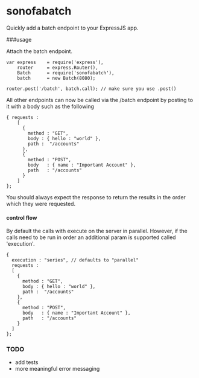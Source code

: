 sonofabatch
===========
Quickly add a batch endpoint to your ExpressJS app.

###usage

Attach the batch endpoint.
`````
var express    = require('express'),
    router     = express.Router(),
    Batch      = require('sonofabatch'),
    batch      = new Batch(8080);

router.post('/batch', batch.call); // make sure you use .post()
``````

All other endpoints can now be called via the /batch endpoint by posting to it with a body such as the following
``````
{ requests : 
    [
      {
        method : "GET",
        body : { hello : "world" },
        path :  "/accounts"
      },
      {
        method : "POST",
        body   : { name : "Important Account" },
        path   : "/accounts"
      }
    ]
};
``````
You should always expect the response to return the results in the order which they were requested.


#### control flow

By default the calls with execute on the server in parallel.  However, if the calls need to be run in order an additional param is supported called 'execution'.

``````
{ 
  execution : "series", // defaults to "parallel"
  requests : 
  [
    {
      method : "GET",
      body : { hello : "world" },
      path :  "/accounts"
    },
    {
      method : "POST",
      body   : { name : "Important Account" },
      path   : "/accounts"
    }
  ]
};
``````

### TODO
- add tests
- more meaningful error messaging